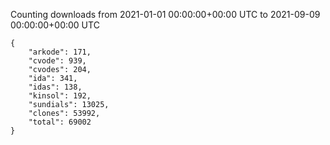 
Counting downloads from 2021-01-01 00:00:00+00:00 UTC to 2021-09-09 00:00:00+00:00 UTC

```
{
    "arkode": 171,
    "cvode": 939,
    "cvodes": 204,
    "ida": 341,
    "idas": 138,
    "kinsol": 192,
    "sundials": 13025,
    "clones": 53992,
    "total": 69002
}
```

